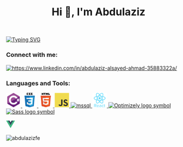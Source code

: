 
<h1 align="center">Hi 👋, I'm Abdulaziz</h1>
<br>

[![Typing SVG](https://readme-typing-svg.herokuapp.com?size=25&background=FFFFFF00&center=true&vCenter=true&lines=.Net+Developer)]([https://github.com/AbdulazizFE]([https://www.linkedin.com/in/abdulaziz-alsayed-ahmad-35883322a/)](https://github.com/AbdulazizFE))

<h3 align="left">Connect with me:</h3>
<p align="left">
<a href="https://linkedin.com/in/abdulaziz-alsayed-ahmad-35883322a/" target="blank"><img align="center" src="https://raw.githubusercontent.com/rahuldkjain/github-profile-readme-generator/master/src/images/icons/Social/linked-in-alt.svg" alt="https://www.linkedin.com/in/abdulaziz-alsayed-ahmad-35883322a/" height="30" width="40" /></a>
</p>

<h3 align="left">Languages and Tools:</h3>
<p align="left"> 

<a href="https://www.w3schools.com/cs/" target="_blank" rel="noreferrer"> <img src="https://raw.githubusercontent.com/devicons/devicon/master/icons/csharp/csharp-original.svg" alt="csharp" width="40" height="40"/> </a>
<a href="https://www.w3schools.com/css/" target="_blank" rel="noreferrer"> <img src="https://raw.githubusercontent.com/devicons/devicon/master/icons/css3/css3-original-wordmark.svg" alt="css3" width="40" height="40"/> </a> <a href="https://www.w3.org/html/" target="_blank" rel="noreferrer"> <img src="https://raw.githubusercontent.com/devicons/devicon/master/icons/html5/html5-original-wordmark.svg" alt="html5" width="40" height="40"/> </a> <a href="https://developer.mozilla.org/en-US/docs/Web/JavaScript" target="_blank" rel="noreferrer"> <img src="https://raw.githubusercontent.com/devicons/devicon/master/icons/javascript/javascript-original.svg" alt="javascript" width="40" height="40"/> </a> <a href="https://www.microsoft.com/en-us/sql-server" target="_blank" rel="noreferrer"> <img src="https://www.svgrepo.com/show/303229/microsoft-sql-server-logo.svg" alt="mssql" width="40" height="40"/> </a> <a href="https://reactjs.org/" target="_blank" rel="noreferrer"> <img src="https://raw.githubusercontent.com/devicons/devicon/master/icons/react/react-original-wordmark.svg" alt="react" width="40" height="40"/> </a> <a href="https://vuejs.org/" target="_blank" rel="noreferrer"> </a>
<a href="https://www.optimizely.com/" target="blank"><img src="https://www.optimizely.com/globalassets/02.-global-images/navigation/optimizely_symbol_full-color.svg" class="primary-footer__logo" width="45" height="45" alt="Optimizely logo symbol" loading="lazy"></a>
<a href="https://sass-lang.com/" target="blank"><img src="https://sass-lang.com/assets/img/logos/logo.svg" class="primary-footer__logo" width="45" height="45" alt="Sass logo symbol" loading="lazy"></a>
<a href="https://vuejs.org/" target="blank">

<svg class="logo" viewBox="0 0 128 128" width="24" height="24" data-v-87ac3bb2=""><path fill="#42b883" d="M78.8,10L64,35.4L49.2,10H0l64,110l64-110C128,10,78.8,10,78.8,10z" data-v-87ac3bb2=""></path><path fill="#35495e" d="M78.8,10L64,35.4L49.2,10H25.6L64,76l38.4-66H78.8z" data-v-87ac3bb2=""></path></svg>
</a>

 </p>
<p><img align="left" src="https://github-readme-stats.vercel.app/api/top-langs?username=abdulazizfe&show_icons=true&theme=gruvbox&locale=en&layout=compact" alt="abdulazizfe" /></p>
